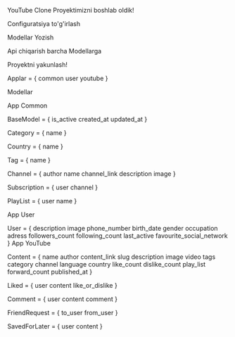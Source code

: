 YouTube Clone Proyektimizni boshlab oldik!

Configuratsiya to'g'irlash

Modellar Yozish 

Api chiqarish barcha Modellarga 

Proyektni yakunlash!

Applar = {
    common
    user
    youtube
}

Modellar

App Common

BaseModel = {
    is_active
    created_at
    updated_at
}

Category = {
    name
}

Country = {
    name
}

Tag = {
    name
}

Channel = {
    author
    name
    channel_link
    description
    image
}

Subscription = {
    user
    channel
}

PlayList = {
    user
    name
}

App User

User = {
    description
    image
    phone_number
    birth_date
    gender
    occupation 
    adress
    followers_count 
    following_count 
    last_active 
    favourite_social_network
}
App YouTube

Content = {
    name
    author
    content_link
    slug
    description
    image
    video
    tags
    category
    channel
    language
    country
    like_count
    dislike_count
    play_list
    forward_count
    published_at
}

Liked = {
    user
    content
    like_or_dislike
}

Comment = {
    user
    content
    comment
}

FriendRequest = {
    to_user
    from_user
}

SavedForLater = {
    user
    content
}

